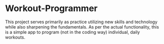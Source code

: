 # Workout-Programmer
This project serves primarily as practice utilizing new skills and technology while also sharpening the fundamentals. As per the actual functionality, this is a simple app to program (not in the coding way) individual, daily workouts.
